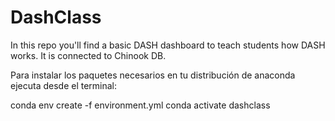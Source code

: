# DashClass

In this repo you'll find a basic DASH dashboard  to teach students how DASH works. 
It is connected to Chinook DB.


Para instalar los paquetes necesarios en tu distribución de anaconda ejecuta desde el terminal:


conda env create -f environment.yml
conda activate dashclass
